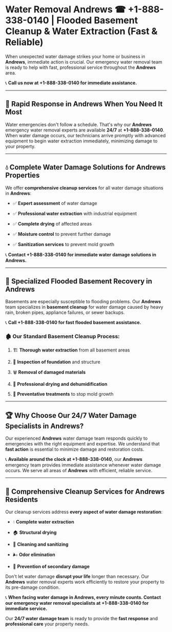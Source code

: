 # Water Removal Andrews ☎ +1-888-338-0140 | Flooded Basement Cleanup & Water Extraction (Fast & Reliable)

When unexpected water damage strikes your home or business in **Andrews**, immediate action is crucial. Our emergency water removal team is ready to help with fast, professional service throughout the **Andrews** area. 

📞 **Call us now at +1-888-338-0140 for immediate assistance.**
---
## 🚀 Rapid Response in Andrews When You Need It Most
Water emergencies don't follow a schedule. That's why our **Andrews** emergency water removal experts are available **24/7** at **+1-888-338-0140**. When water damage occurs, our technicians arrive promptly with advanced equipment to begin water extraction immediately, minimizing damage to your property.
---
## 💧 Complete Water Damage Solutions for Andrews Properties
We offer **comprehensive cleanup services** for all water damage situations in **Andrews**:
- ✅ **Expert assessment** of water damage  
- ✅ **Professional water extraction** with industrial equipment  
- ✅ **Complete drying** of affected areas  
- ✅ **Moisture control** to prevent further damage  
- ✅ **Sanitization services** to prevent mold growth  
📞 **Contact +1-888-338-0140 for immediate water damage solutions in Andrews.**
---
## 🌊 Specialized Flooded Basement Recovery in Andrews
Basements are especially susceptible to flooding problems. Our **Andrews** team specializes in **basement cleanup** for water damage caused by heavy rain, broken pipes, appliance failures, or sewer backups. 
📞 **Call +1-888-338-0140 for fast flooded basement assistance.**
### 🏚️ Our Standard Basement Cleanup Process:
1. 🏗️ **Thorough water extraction** from all basement areas  
2. 🔎 **Inspection of foundation** and structure  
3. 🗑️ **Removal of damaged materials**  
4. 💨 **Professional drying and dehumidification**  
5. 🚫 **Preventative treatments** to stop mold growth  
---
## 🏆 Why Choose Our 24/7 Water Damage Specialists in Andrews?
Our experienced **Andrews** water damage team responds quickly to emergencies with the right equipment and expertise. We understand that **fast action** is essential to minimize damage and restoration costs.
📞 **Available around the clock at +1-888-338-0140**, our **Andrews** emergency team provides immediate assistance whenever water damage occurs. We serve all areas of **Andrews** with efficient, reliable service.
---
## 🧹 Comprehensive Cleanup Services for Andrews Residents
Our cleanup services address **every aspect of water damage restoration**:
- 💧 **Complete water extraction**  
- 🏠 **Structural drying**  
- 🧼 **Cleaning and sanitizing**  
- 🌬️ **Odor elimination**  
- 🚫 **Prevention of secondary damage**  
Don't let water damage **disrupt your life** longer than necessary. Our **Andrews** water removal experts work efficiently to restore your property to its pre-damage condition.
📞 **When facing water damage in Andrews, every minute counts. Contact our emergency water removal specialists at +1-888-338-0140 for immediate service.**
Our **24/7 water damage team** is ready to provide the **fast response** and **professional care** your property needs.
